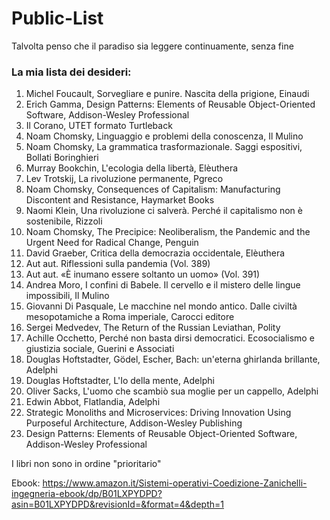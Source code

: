 # Public-List
Talvolta penso che il paradiso sia leggere continuamente, senza fine

### La mia lista dei desideri:
1. Michel Foucault, Sorvegliare e punire. Nascita della prigione, Einaudi
2. Erich Gamma, Design Patterns: Elements of Reusable Object-Oriented Software, Addison-Wesley Professional
3. Il Corano, UTET formato Turtleback
4. Noam Chomsky, Linguaggio e problemi della conoscenza, Il Mulino
5. Noam Chomsky, La grammatica trasformazionale. Saggi espositivi, Bollati Boringhieri
6. Murray Bookchin, L'ecologia della libertà, Elèuthera
7. Lev Trotskij, La rivoluzione permanente, Pgreco
8. Noam Chomsky, Consequences of Capitalism: Manufacturing Discontent and Resistance, Haymarket Books
9. Naomi Klein, Una rivoluzione ci salverà. Perché il capitalismo non è sostenibile, Rizzoli 
10. Noam Chomsky, The Precipice: Neoliberalism, the Pandemic and the Urgent Need for Radical Change, Penguin 
11. David Graeber, Critica della democrazia occidentale, Elèuthera
12. Aut aut. Riflessioni sulla pandemia (Vol. 389)
13. Aut aut. «È inumano essere soltanto un uomo» (Vol. 391)
14. Andrea Moro, I confini di Babele. Il cervello e il mistero delle lingue impossibili, Il Mulino
15. Giovanni Di Pasquale, Le macchine nel mondo antico. Dalle civiltà mesopotamiche a Roma imperiale, Carocci editore
16. Sergei Medvedev, The Return of the Russian Leviathan, Polity
17. Achille Occhetto, Perché non basta dirsi democratici. Ecosocialismo e giustizia sociale, Guerini e Associati
18. Douglas Hoftstadter, Gödel, Escher, Bach: un'eterna ghirlanda brillante, Adelphi
19. Douglas Hoftstadter, L'Io della mente, Adelphi
20. Oliver Sacks, L'uomo che scambiò sua moglie per un cappello, Adelphi
21. Edwin Abbot, Flatlandia, Adelphi
22. Strategic Monoliths and Microservices: Driving Innovation Using Purposeful Architecture, Addison-Wesley Publishing 
23. Design Patterns: Elements of Reusable Object-Oriented Software, Addison-Wesley Professional

I libri non sono in ordine "prioritario"



Ebook: https://www.amazon.it/Sistemi-operativi-Coedizione-Zanichelli-ingegneria-ebook/dp/B01LXPYDPD?asin=B01LXPYDPD&revisionId=&format=4&depth=1
